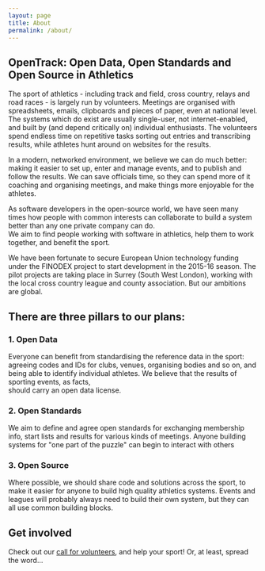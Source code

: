 ```yaml
---
layout: page
title: About
permalink: /about/
---
```


## OpenTrack: Open Data, Open Standards and Open Source in Athletics

The sport of athletics - including track and field, cross country, relays and road races - 
  is largely run by volunteers.  Meetings are organised with spreadsheets, emails, clipboards and 
  pieces of paper, even at national level.  The systems which do exist are usually single-user,
  not internet-enabled, and built by (and depend critically on) individual enthusiasts.  The 
  volunteers spend endless time on repetitive tasks sorting out entries
  and transcribing results, while athletes hunt around on websites for the results.
  
In a modern, networked environment, we believe we can do much better: making it easier to set up, 
  enter and manage events, and to publish and follow the results.  We can save officials time,
  so they can spend more of it coaching and organising meetings, and make things more enjoyable 
  for the athletes.
  
As software developers in the open-source world, we have seen many times how people with common
  interests can collaborate to build a system better than any one private company can do.  
  We aim to find people working with software in athletics, help them to work together,
  and benefit the sport. 
  
We have been fortunate to secure European Union technology funding under the FINODEX project to 
  start development in the 2015-16 season.  The pilot projects are taking place in Surrey (South West
  London), working with the local cross country league and county association.  But our ambitions are global.
  
## There are three pillars to our plans:
  
### 1. Open Data
  
Everyone can benefit from standardising the reference data in the sport:  agreeing 
  codes and IDs for clubs, venues, organising bodies and so on, and being able to 
  identify individual athletes.  We believe that the results of sporting events, as facts,  
  should carry an open data license.
  
### 2. Open Standards
  
We aim to define and agree open standards for exchanging membership info, start lists 
  and results for various kinds of meetings.  Anyone building systems for "one part of the 
  puzzle" can begin to interact with others
  
### 3. Open Source
  
Where possible, we should share code and solutions across the sport, to make it easier for 
  anyone to build high quality athletics systems.  Events and leagues will probably 
  always need to build their own system, but they can all use common building blocks.
  
## Get involved
  
Check out our [call for volunteers](/about/volunteer.html), and help your sport! Or, at least, spread the word...

